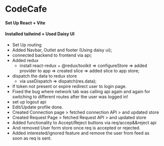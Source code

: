 # CodeCafe
#### Set Up React + Vite
#### Installed tailwind + Used Daisy UI
- Set Up routing 
- Added Navbar, Outlet and footer (Using daisy ui);
- connected backend to frontend via api;
- Added redux
    - install react-redux + @redux/toolkit => configureStore => added provider to app => created slice => added slice to app store;
- dispatch the data to redux store
    - via useDispatch => dispatch(res.data);
- If token not present or expire redirect user to login page.
- Fixed the bug where network tab was calling api again and again for switching to different routes  after the user was logged in!
- set up logout api
- Edit/Update profile done.
- Created Connection page > fetched connection API > and updated store 
- Created Request Page > fetched Request API > and updated store
- Added functionality to Accept/Reject buttons via req/accep&&reject api 
- And removed User form store once req is accepted or rejected.
- Added interested/ignored feature and remove the user from feed as soon as req is sent.


